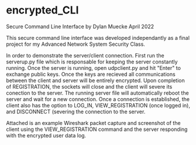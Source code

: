 # encrypted_CLI
Secure Command Line Interface
by Dylan Muecke
April 2022

This secure command line interface was developed independantly as a final project for 
my Advanced Network System Security Class.

In order to demonstrate the server/client connection. First run the serverup.py file
which is responsable for keeping the server constantly running. Once the server is
running, open udpclient.py and hit "Enter" to exchange public keys. Once the keys are 
recieved all communications between the client and server will be entirely encrypted.
Upon completion of REGISTRATION, the sockets will close and the client will severe its 
conection to the server. The running server file will automatically reboot the server
and wait for a new connection. Once a connection is established, the client also has
the option to LOG_IN, VIEW_REGISTRATION (once logged in), and DISCONNECT (severing the
connection to the server.
 
Attached is an example Wireshark packet capture and screenshot of the client using the
VIEW_REGISTRATION command and the server responding with the encrypted user data log.
